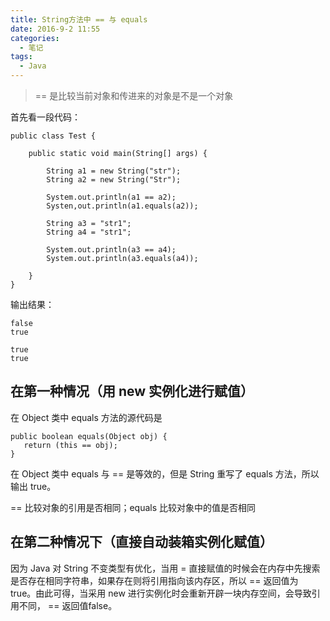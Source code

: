 ```yaml
---
title: String方法中 == 与 equals
date: 2016-9-2 11:55
categories:
  - 笔记
tags:
  - Java
---
```

>== 是比较当前对象和传进来的对象是不是一个对象


首先看一段代码：

	public class Test {

		public static void main(String[] args) {

			String a1 = new String("str");
			String a2 = new String("Str");
	
			System.out.println(a1 == a2);
			Systen,out.println(a1.equals(a2));
			
			String a3 = "str1";
			String a4 = "str1";
			
			System.out.println(a3 == a4);
			System.out.println(a3.equals(a4));
	
		}
	}

输出结果：

<!-- more -->

	false
	true
	
	true
	true

## 在第一种情况（用 new 实例化进行赋值） ##

在 Object 类中 equals 方法的源代码是

	public boolean equals(Object obj) {
	   return (this == obj);
	}

在 Object 类中 equals 与 == 是等效的，但是 String 重写了 equals 方法，所以输出 true。

== 比较对象的引用是否相同；equals 比较对象中的值是否相同

## 在第二种情况下（直接自动装箱实例化赋值） ##

因为 Java 对 String 不变类型有优化，当用 = 直接赋值的时候会在内存中先搜索是否存在相同字符串，如果存在则将引用指向该内存区，所以 == 返回值为 true。由此可得，当采用 new 进行实例化时会重新开辟一块内存空间，会导致引用不同， == 返回值false。